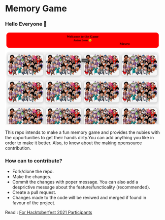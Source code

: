 # Memory Game


### Hello Everyone 👋

![memory-game-ss](./media/memory-game-ss.png)


This repo intends to make a fun memory game and provides the nubies with the opportunities to get their hands dirty.You can add anything you like in order to make it better. Also, to know about the making opensource contribution.

### How can to contribute?

- Fork/clone the repo.
- Make the changes.
- Commit the changes with poper message. You can also add a desprictive message about the feature/functioality (recommended).
- Create a pull request.
- Changes made to the code will be reviwed and merged if found in favour of the project.

Read : [For Hacktoberfest 2021 Participants](CONTRIBUTING.md)
